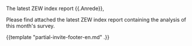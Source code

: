The latest ZEW index report
{{.Anrede}},

Please find attached the latest ZEW index report
containing the analysis of this month's survey.

{{template "partial-invite-footer-en.md" .}}
